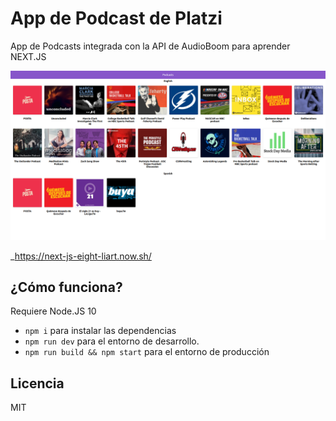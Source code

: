 # App de Podcast de Platzi

App de Podcasts integrada con la API de AudioBoom para aprender NEXT.JS

![Captura de la App](./.readme-static/App.png)

_https://next-js-eight-liart.now.sh/

## ¿Cómo funciona?

Requiere Node.JS 10

- `npm i` para instalar las dependencias
- `npm run dev` para el entorno de desarrollo.
- `npm run build && npm start` para el entorno de producción

## Licencia

MIT
